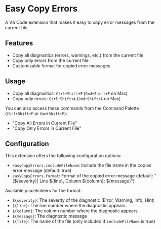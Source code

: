 # Easy Copy Errors

A VS Code extension that makes it easy to copy error messages from the current file.

## Features

- Copy all diagnostics (errors, warnings, etc.) from the current file
- Copy only errors from the current file
- Customizable format for copied error messages

## Usage

- Copy all diagnostics: `Ctrl+Shift+E` (`Cmd+Shift+E` on Mac)
- Copy only errors: `Ctrl+Shift+A` (`Cmd+Shift+A` on Mac)

You can also access these commands from the Command Palette (`Ctrl+Shift+P` or `Cmd+Shift+P`):
- "Copy All Errors in Current File"
- "Copy Only Errors in Current File"

## Configuration

This extension offers the following configuration options:

- `easyCopyErrors.includeFileName`: Include the file name in the copied error message (default: true)
- `easyCopyErrors.format`: Format of the copied error message (default: "[${severity}] Line ${line}, Column ${column}: ${message}")

Available placeholders for the format:
- `${severity}`: The severity of the diagnostic (Error, Warning, Info, Hint)
- `${line}`: The line number where the diagnostic appears
- `${column}`: The column number where the diagnostic appears
- `${message}`: The diagnostic message
- `${file}`: The name of the file (only included if `includeFileName` is true)
